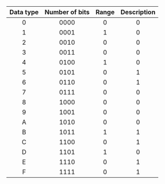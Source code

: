 | **Data type** | **Number of bits** |**Range** | **Description** |
| :-: | :-: | :-: | :-: |
| 0 | 0000 | 0 | 0 |
| 1 | 0001 | 1 | 0 |
| 2 | 0010 | 0 | 0 |
| 3 | 0011 | 0 | 0 |
| 4 | 0100 | 1 | 0 |
| 5 | 0101 | 0 | 1 |
| 6 | 0110 | 0 | 1 |
| 7 | 0111 | 0 | 0 | 
| 8 | 1000 | 0 | 0 |
| 9 | 1001 | 0 | 0 | 
| A | 1010 | 0 | 0 | 
| B | 1011 | 1 | 1 | 
| C | 1100 | 0 | 1 | 
| D | 1101 | 1 | 0 | 
| E | 1110 | 0 | 1 | 
| F | 1111 | 0 | 1 | 


